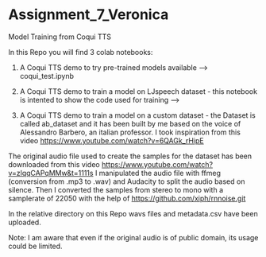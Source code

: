 # Assignment_7_Veronica
Model Training from Coqui TTS

In this Repo you will find 3 colab notebooks:

1) A Coqui TTS demo to try pre-trained models available --> coqui_test.ipynb

2) A Coqui TTS demo to train a model on LJspeech dataset - this notebook is intented to show the code used for training --> 

3) A Coqui TTS demo to train a model on a custom dataset - the Dataset is called ab_dataset and it has been built by me based on the voice of Alessandro Barbero, an italian professor. I took inspiration from this video https://www.youtube.com/watch?v=6QAGk_rHipE

The original audio file used to create the samples for the dataset has been downloaded from this video https://www.youtube.com/watch?v=zlqqCAPqMMw&t=1111s
I manipulated the audio file with ffmeg (conversion from .mp3 to .wav) and Audacity to split the audio based on silence. Then I converted the samples from stereo to mono with a samplerate of 22050 with the help of https://github.com/xiph/rnnoise.git

In the relative directory on this Repo wavs files and metadata.csv have been uploaded.

Note: I am aware that even if the original audio is of public domain, its usage could be limited.
